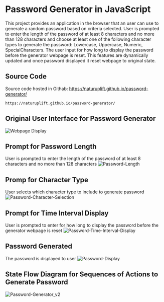 # Password Generator in JavaScript

This project provides an application in the browser that an user can use to generate a random password based on criteria selected. User is prompted to enter the length of the password of at least 8 characters and no more than 128 characters and choose at least one of the following character types to generate the password: Lowercase, Uppercase, Numeric, SpecialCharacters. The user input for how long to display the password before the generator webpage is reset. This features are dynamically updated and once password displayed it reset webpage to original state.

## Source Code
Source code hosted in Githab: https://naturuplift.github.io/password-generator/
```
https://naturuplift.github.io/password-generator/
```

## Original User Interface for Password Generator
![Webpage Display](https://github.com/naturuplift/password-generator/assets/23546356/8b13689b-a196-477e-a311-483ef9e040fa)

## Prompt for Password Length
User is prompted to enter the length of the password of at least 8 characters and no more than 128 characters
![Password-Length](https://github.com/naturuplift/password-generator/assets/23546356/4957e491-4513-470e-aed6-cea98830c60e)

## Promp for Character Type
User selects which character type to include to generate password
![Password-Character-Selection](https://github.com/naturuplift/password-generator/assets/23546356/b9f8c984-3fb7-40b0-9cac-b2294a664999)

## Prompt for Time Interval Display
User is prompted to enter for how long to display the password before the generator webpage is reset
![Password-Time-Interval-Display](https://github.com/naturuplift/password-generator/assets/23546356/53259edb-8b16-409c-b6a9-9413625282f9)

## Password Generated
The password is displayed to user
![Password-Display](https://github.com/naturuplift/password-generator/assets/23546356/dce432d0-7d51-44fa-9142-06f3afeda505)

## State Flow Diagram for Sequences of Actions to Generate Password
![Password-Generator_v2](https://github.com/naturuplift/password-generator/assets/23546356/8040efc9-da89-436d-be66-115c5c50f2a8)

